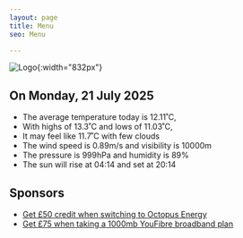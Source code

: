 ```yaml
---
layout: page
title: Menu
seo: Menu

---
```


![Logo](/images/logo.jpg){:width="832px"}

<!-- weather_marker starts -->
## On Monday, 21 July 2025

- The average temperature today is 12.11˚C,
- With highs of 13.3˚C and lows of 11.03˚C,
- It may feel like 11.7˚C with few clouds
- The wind speed is 0.89m/s and visibility is 10000m
- The pressure is 999hPa and humidity is 89%
- The sun will rise at 04:14 and set at 20:14

<!-- weather_marker ends -->

## Sponsors

- [Get £50 credit when switching to Octopus Energy](https://bit.ly/3oD1nnS)
- [Get £75 when taking a 1000mb YouFibre broadband plan](https://aklam.io/91zWhU?)
